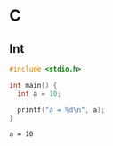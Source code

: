 # C

## Int

```c
#include <stdio.h>

int main() {
  int a = 10;

  printf("a = %d\n", a);
}
```

```
a = 10
```